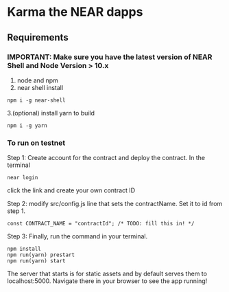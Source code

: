 # Karma the NEAR dapps

## Requirements

### IMPORTANT: Make sure you have the latest version of NEAR Shell and Node Version > 10.x  

1. node and npm
2. near shell install

```shell
npm i -g near-shell
```

3.(optional) install yarn to build

```shell
npm i -g yarn
```

### To run on testnet

Step 1: Create account for the contract and deploy the contract.
In the terminal
```
near login
```
click the link and create your own contract ID

Step 2:
modify src/config.js line that sets the contractName. Set it to id from step 1.
```
const CONTRACT_NAME = "contractId"; /* TODO: fill this in! */
```

Step 3:
Finally, run the command in your terminal.
```
npm install
npm run(yarn) prestart
npm run(yarn) start
```
The server that starts is for static assets and by default serves them to localhost:5000. Navigate there in your browser to see the app running!
